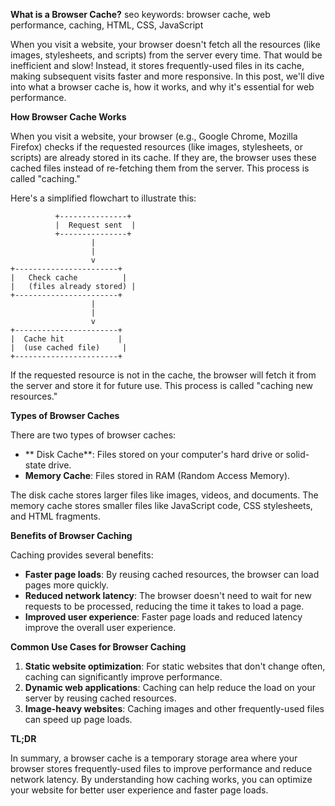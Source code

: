 **What is a Browser Cache?**
seo keywords: browser cache, web performance, caching, HTML, CSS, JavaScript

When you visit a website, your browser doesn't fetch all the resources (like images, stylesheets, and scripts) from the server every time. That would be inefficient and slow! Instead, it stores frequently-used files in its cache, making subsequent visits faster and more responsive. In this post, we'll dive into what a browser cache is, how it works, and why it's essential for web performance.

**How Browser Cache Works**

When you visit a website, your browser (e.g., Google Chrome, Mozilla Firefox) checks if the requested resources (like images, stylesheets, or scripts) are already stored in its cache. If they are, the browser uses these cached files instead of re-fetching them from the server. This process is called "caching."

Here's a simplified flowchart to illustrate this:

```
          +---------------+
          |  Request sent  |
          +---------------+
                  |
                  |
                  v
+-----------------------+
|   Check cache          |
|   (files already stored) |
+-----------------------+
                  |
                  |
                  v
+-----------------------+
|  Cache hit            |
|  (use cached file)     |
+-----------------------+
```

If the requested resource is not in the cache, the browser will fetch it from the server and store it for future use. This process is called "caching new resources."

**Types of Browser Caches**

There are two types of browser caches:

* ** Disk Cache**: Files stored on your computer's hard drive or solid-state drive.
* **Memory Cache**: Files stored in RAM (Random Access Memory).

The disk cache stores larger files like images, videos, and documents. The memory cache stores smaller files like JavaScript code, CSS stylesheets, and HTML fragments.

**Benefits of Browser Caching**

Caching provides several benefits:

* **Faster page loads**: By reusing cached resources, the browser can load pages more quickly.
* **Reduced network latency**: The browser doesn't need to wait for new requests to be processed, reducing the time it takes to load a page.
* **Improved user experience**: Faster page loads and reduced latency improve the overall user experience.

**Common Use Cases for Browser Caching**

1. **Static website optimization**: For static websites that don't change often, caching can significantly improve performance.
2. **Dynamic web applications**: Caching can help reduce the load on your server by reusing cached resources.
3. **Image-heavy websites**: Caching images and other frequently-used files can speed up page loads.

**TL;DR**

In summary, a browser cache is a temporary storage area where your browser stores frequently-used files to improve performance and reduce network latency. By understanding how caching works, you can optimize your website for better user experience and faster page loads.
